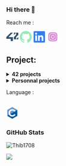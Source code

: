 ### Hi there 👋

Reach me :
<p>
<a href="https://profile.intra.42.fr/users/tgiraudo"> <img height="32" width="32" src="https://raw.githubusercontent.com/Thib1708/Thib1708/45afb30c75e424a33b8853ba547fd3bef5385f37/assets/42.svg" alt="42"><a/>
  <a href="https://github.com/Thib1708"> <img height="32" width="32" src="https://raw.githubusercontent.com/Thib1708/Thib1708/45afb30c75e424a33b8853ba547fd3bef5385f37/assets/github.svg" alt="Github"><a/>
  <a href="https://www.linkedin.com/in/thibault-giraudon-547913240/"><img height="32" width="32" src="https://raw.githubusercontent.com/Thib1708/Thib1708/45afb30c75e424a33b8853ba547fd3bef5385f37/assets/linkedin.svg" alt="LinkedIn"/></a> 
  <a href="https://www.instagram.com/thibault.giraudon/" target="_blank"><img height="32" width="32" src="https://raw.githubusercontent.com/Thib1708/Thib1708/45afb30c75e424a33b8853ba547fd3bef5385f37/assets/instagram.svg" alt="Instagram"/></a>
</p>

## Project:
<p>
 
[l1]: https://github.com/Thib1708/libft
[l2]: https://github.com/Thib1708/ft_printf
[l3]: https://github.com/Thib1708/get_next_line
[l4]: https://github.com/Thib1708/fdf
[l5]: https://github.com/Thib1708/push_swap
[l6]: https://github.com/Thib1708/pipex
[l7]: https://github.com/Thib1708/minishell
[l8]: https://github.com/Thib1708/philo
[l9]: https://github.com/Thib1708/Basket

<details close>
  <summary><b>42 projects</b></summary>
 
   * [<kbd>Libft](l1) <img height="13" width="13" src="https://github.com/devicons/devicon/blob/master/icons/c/c-original.svg" alt="c">
   * [<kbd>ft_printf](l2) <img height="13" width="13" src="https://github.com/devicons/devicon/blob/master/icons/c/c-original.svg" alt="c">
   * [<kbd>Get_next_line](l3) <img height="13" width="13" src="https://github.com/devicons/devicon/blob/master/icons/c/c-original.svg" alt="c">
   * [<kbd>Fdf](l4) <img height="13" width="13" src="https://github.com/devicons/devicon/blob/master/icons/c/c-original.svg" alt="c">
   * [<kbd>Push_swap](l5) <img height="13" width="13" src="https://github.com/devicons/devicon/blob/master/icons/c/c-original.svg" alt="c">
   * [<kbd>Pipex](l6) <img height="13" width="13" src="https://github.com/devicons/devicon/blob/master/icons/c/c-original.svg" alt="c">
   * [<kbd>Minishell](l7) <img height="13" width="13" src="https://github.com/devicons/devicon/blob/master/icons/c/c-original.svg" alt="c">
   * [<kbd>Philosophers](l8) <img height="13" width="13" src="https://github.com/devicons/devicon/blob/master/icons/c/c-original.svg" alt="c">
 </details>
 
<details close>
  <summary><b>Personnal projects</b></summary>
 
   * [<kbd>Basket](l9)<img height="13" width="13" src="https://github.com/simple-icons/simple-icons/blob/develop/icons/swift.svg" alt="c">
 </details>
</p>
Language : 
<p><br>
  <img height="32" width="32" src="https://github.com/devicons/devicon/blob/master/icons/c/c-original.svg" alt="c">
</p>

### GitHub Stats   

<p><img src="https://github-readme-stats.vercel.app/api?username=Thib1708&show_icons=true&theme=cobalt" alt="Thib1708" />
<p><img src="https://github-readme-stats.vercel.app/api/top-langs/?username=Thib1708&layout=compact&count_private=true&theme=cobalt" />
